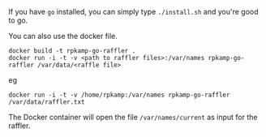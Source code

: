 If you have `go` installed, you can simply type `./install.sh` and you're good to go.

You can also use the docker file.

```
docker build -t rpkamp-go-raffler .
docker run -i -t -v <path to raffler files>:/var/names rpkamp-go-raffler /var/data/<raffle file>
```

eg

```
docker run -i -t -v /home/rpkamp:/var/names rpkamp-go-raffler /var/data/raffler.txt
```

The Docker container will open the file `/var/names/current` as input for the raffler.
